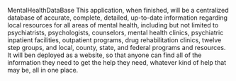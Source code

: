 MentalHealthDataBase
This application, when finished, will be a centralized database of accurate, complete, detailed, up-to-date information 
regarding local resources for all areas of mental health, including but not limited to psychiatrists, psychologists, counselors, 
mental health clinics, psychiatric inpatient facilities, outpatient programs, drug rehabilitation clinics, twelve step groups, 
and local, county, state, and federal programs and resources.  It will ben deployed as a website, so that anyone can find all 
of the information they need to get the help they need, whatever kind of help that may be, all in one place.
